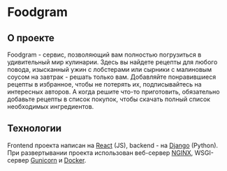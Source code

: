 #  Foodgram

## О проекте

Foodgram - сервис, позволяющий вам полностью погрузиться в удивительный мир кулинарии. Здесь вы найдете рецепты для любого повода, изысканный ужин с лобстерами или сырники с малиновым соусом на завтрак - решать только вам. Добавляйте понравившиеся рецепты в избранное, чтобы не потерять их, подписывайтесь на интересных авторов. А когда решите что-то приготовить, обязательно добавьте рецепты в список покупок, чтобы скачать полный список необходимых ингредиентов.


## Технологии

Frontend проекта написан на [React](https://ru.legacy.reactjs.org) (JS), backend - на [Django](https://www.djangoproject.com) (Python).
При развертывании проекта использован веб-сервер [NGINX](https://nginx.org/ru/), WSGI-сервер [Gunicorn](https://gunicorn.org) и [Docker](https://www.docker.com).
